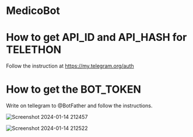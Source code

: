 # MedicoBot

# How to get API_ID and API_HASH for TELETHON
  Follow the instruction at https://my.telegram.org/auth

  
# How to get the BOT_TOKEN
  Write on tellegram to @BotFather and follow the instructions.



![Screenshot 2024-01-14 212457](https://github.com/vermatic2010/MedicoBot/assets/127281006/bf91116f-800d-4891-b2b1-b92e8dc078c1)



![Screenshot 2024-01-14 212522](https://github.com/vermatic2010/MedicoBot/assets/127281006/68d915c9-f5e7-4c0e-bfbc-72c104a69ba3)
